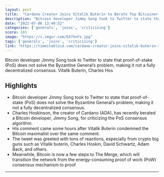```yaml
---
layout: post
title:  "Cardano Creator Joins Vitalik Buterin to Berate Top Bitcoiner for Criticizing Proof-Of-Stake (PoS) Consensus"
description: "Bitcoin developer Jimmy Song took to Twitter to state that proof-of-stake (PoS) does not solve the Byzantine General’s problem, making it not a fully decentralized consensus. Vitalik Buterin, Charles Hos"
date: "2022-07-06 13:40:52"
categories: ['generals', 'joins', 'criticizing']
score: 101
image: "https://i.imgur.com/E47hnFx.jpg"
tags: ['generals', 'joins', 'criticizing']
link: "https://timestabloid.com/cardano-creator-joins-vitalik-buterin-to-berate-top-bitcoiner-for-criticizing-proof-of-stake-pos-consensus/"
---
```


Bitcoin developer Jimmy Song took to Twitter to state that proof-of-stake (PoS) does not solve the Byzantine General’s problem, making it not a fully decentralized consensus. Vitalik Buterin, Charles Hos

## Highlights

- Bitcoin developer Jimmy Song took to Twitter to state that proof-of-stake (PoS) does not solve the Byzantine General’s problem, making it not a fully decentralized consensus.
- Charles Hoskinson, the creator of Cardano (ADA), has recently berated a Bitcoin developer, Jimmy Song, for criticizing the PoS consensus algorithm.
- His comment came some hours after Vitalik Buterin condemned the Bitcoin maximalist over the same comment.
- The tweet was greeted with tons of reactions, especially from crypto big guns such as Vitalik buterin, Charles Hoskin, David Schwartz, Adam Back, and others.
- Meanwhile, Bitcoin is now a few steps to The Merge, which will transition the network from the energy-consuming proof of work (PoW) consensus mechanism to proof

---
